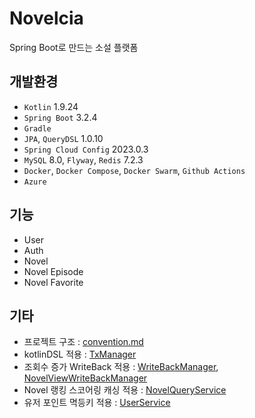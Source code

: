 # Novelcia
Spring Boot로 만드는 소설 플랫폼

## 개발환경
- `Kotlin`  1.9.24
- `Spring Boot` 3.2.4
- `Gradle` 
- `JPA`, `QueryDSL` 1.0.10
- `Spring Cloud Config` 2023.0.3
- `MySQL` 8.0, `Flyway`, `Redis` 7.2.3
- `Docker`, `Docker Compose`, `Docker Swarm`, `Github Actions`
- `Azure`

## 기능
- User
- Auth
- Novel
- Novel Episode
- Novel Favorite

## 기타
- 프로젝트 구조 : [convention.md](./docs/convention.md)
- kotlinDSL 적용 : [TxManager](./src/main/kotlin/com/reditus/novelcia/global/util/TxUtils.kt)
- 조회수 증가 WriteBack 적용 : [WriteBackManager](./src/main/kotlin/com/reditus/novelcia/domain/common/WriteBackManager.kt), [NovelViewWriteBackManager](./src/main/kotlin/com/reditus/novelcia/domain/novel/application/NovelViewWriteBackManager.kt)
- Novel 랭킹 스코어링 캐싱 적용 : [NovelQueryService](./src/main/kotlin/com/reditus/novelcia/domain/novel/application/NovelQueryService.kt)
- 유저 포인트 멱등키 적용 : [UserService](./src/main/kotlin/com/reditus/novelcia/domain/user/UserService.kt)
